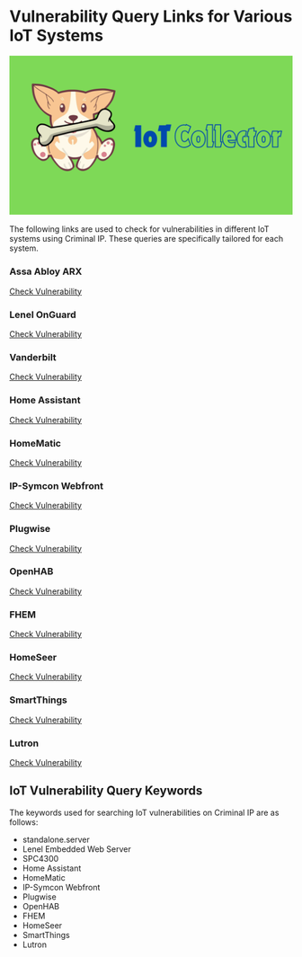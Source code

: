 # Vulnerability Query Links for Various IoT Systems
 
![IoT Collector](IoT_Collector.png)
 
The following links are used to check for vulnerabilities in different IoT systems using Criminal IP. These queries are specifically tailored for each system.
 
### Assa Abloy ARX
[Check Vulnerability](https://www.criminalip.io/ko/asset/search?query=Server%3A+standalone.server)
 
### Lenel OnGuard
[Check Vulnerability](https://www.criminalip.io/ko/asset/search?query=Lenel+Embedded+Web+Server%2F1.0)
 
### Vanderbilt
[Check Vulnerability](https://www.criminalip.io/ko/asset/search?query=SPC4300)
 
### Home Assistant
[Check Vulnerability](https://www.criminalip.io/ko/asset/search?query=Home+Assistant)
 
### HomeMatic
[Check Vulnerability](https://www.criminalip.io/ko/asset/search?query=HomeMatic)
 
### IP-Symcon Webfront
[Check Vulnerability](https://www.criminalip.io/ko/asset/search?query=IP-Symcon+Webfront)
 
### Plugwise
[Check Vulnerability](https://www.criminalip.io/ko/asset/search?query=Plugwise)
 
### OpenHAB
[Check Vulnerability](https://www.criminalip.io/ko/asset/search?query=title%3A+OpenHAB)
 
### FHEM
[Check Vulnerability](https://www.criminalip.io/ko/asset/search?query=X-FHEM-csrfToken)
 
### HomeSeer
[Check Vulnerability](https://www.criminalip.io/ko/asset/search?query=HomeSeer)
 
### SmartThings
[Check Vulnerability](https://www.criminalip.io/ko/asset/search?query=SmartThings)
 
### Lutron
[Check Vulnerability](https://www.criminalip.io/ko/asset/search?query=Lutron)
 
## IoT Vulnerability Query Keywords
 
The keywords used for searching IoT vulnerabilities on Criminal IP are as follows:
 
- standalone.server
- Lenel Embedded Web Server
- SPC4300
- Home Assistant
- HomeMatic
- IP-Symcon Webfront
- Plugwise
- OpenHAB
- FHEM
- HomeSeer
- SmartThings
- Lutron
   
